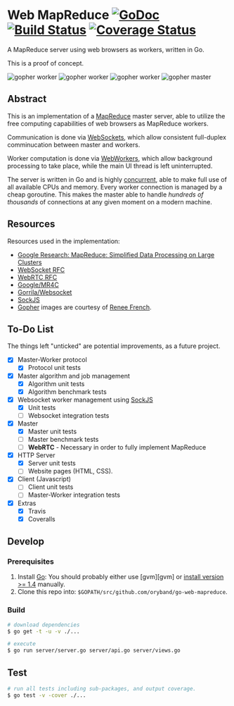 # Web MapReduce [![GoDoc][godoc image]][godoc] [![Build Status][travis image]][travis] [![Coverage Status][coveralls image]][coveralls]

A MapReduce server using web browsers as workers, written in Go.

This is a proof of concept.

![gopher worker][gopher worker] ![gopher worker][gopher worker] ![gopher worker][gopher worker] ![gopher master][gopher master]

## Abstract

This is an implementation of a [MapReduce][mapreduce] master server,
able to utilize the free computing capabilities of web browsers as MapReduce workers.

Communication is done via [WebSockets][websockets],
which allow consistent full-duplex comminucation between master and workers.

Worker computation is done via [WebWorkers][webworkers],
which allow background processing to take place, while the main UI thread is left uninterrupted.

The server is written in Go and is highly [concurrent][concurrency],
able to make full use of all available CPUs and memory.
Every worker connection is managed by a cheap goroutine.
This makes the master able to handle *hundreds of thousands* of connections at any given moment
on a modern machine.

## Resources

Resources used in the implementation:

- [Google Research: MapReduce: Simplified Data Processing on Large Clusters](http://research.google.com/archive/mapreduce.html)
- [WebSocket RFC](https://tools.ietf.org/html/rfc6455)
- [WebRTC RFC](http://webrtc.org/)
- [Google/MR4C](https://github.com/google/mr4c)
- [Gorrila/Websocket](https://github.com/gorilla/websocket)
- [SockJS](https://github.com/sockjs/sockjs-client)
- [Gopher][go gopher] images are courtesy of [Renee French][renee french].

## To-Do List

The things left "unticked" are potential improvements, as a future project.

- [x] Master-Worker protocol
  - [x] Protocol unit tests
- [x] Master algorithm and job management
  - [x] Algorithm unit tests
  - [x] Algorithm benchmark tests
- [x] Websocket worker management using [SockJS][sockjs]
  - [x] Unit tests
  - [ ] Websocket integration tests
- [x] Master
  - [x] Master unit tests
  - [ ] Master benchmark tests
  - [ ] **WebRTC** - Necessary in order to fully implement MapReduce
- [x] HTTP Server
  - [x] Server unit tests
  - [ ] Website pages (HTML, CSS).
- [x] Client (Javascript)
  - [ ] Client unit tests
  - [ ] Master-Worker integration tests
- [x] Extras
  - [x] Travis
  - [x] Coveralls

## Develop

### Prerequisites

1. Install [Go][go]: You should probably either use [gvm][gvm] or [install version >= 1.4][go-dl] manually.
1. Clone this repo into: `$GOPATH/src/github.com/oryband/go-web-mapreduce`.

### Build

```bash
# download dependencies
$ go get -t -u -v ./...

# execute
$ go run server/server.go server/api.go server/views.go
```

## Test

```bash
# run all tests including sub-packages, and output coverage.
$ go test -v -cover ./...
```

[godoc]: https://godoc.org/github.com/oryband/go-web-mapreduce
[godoc image]: https://godoc.org/github.com/oryband/go-web-mapreduce?status.svg
[travis image]: https://travis-ci.org/oryband/go-web-mapreduce.svg
[travis]: https://travis-ci.org/oryband/go-web-mapreduce
[coveralls image]: https://coveralls.io/repos/oryband/go-web-mapreduce/badge.svg?branch=master
[coveralls]: https://coveralls.io/r/oryband/go-web-mapreduce?branch=master
[go]: https://golang.org
[go-dl]: https://golang.org/doc/install
[mapreduce]: http://en.wikipedia.org/wiki/MapReduce
[websockets]: https://developer.mozilla.org/en/docs/WebSockets
[webworkers]: https://developer.mozilla.org/en-US/docs/Web/API/Web_Workers_API
[concurrency]: https://golang.org/doc/effective_go.html#concurrency
[sockjs]: https://github.com/igm/sockjs-go/
[gopher worker]: https://golang.org/doc/gopher/ref.png
[gopher master]: https://golang.org/doc/gopher/talks.png
[renee french]: http://reneefrench.blogspot.com
[go gopher]: https://blog.golang.org/gopher

